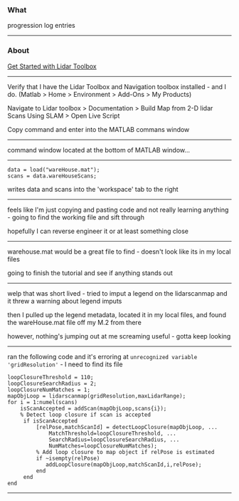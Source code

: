 ### What
progression log entries

---

### About
[Get Started with Lidar Toolbox](https://www.mathworks.com/help/lidar/getstarted.html)

---

Verify that I have the Lidar Toolbox and Navigation toolbox installed - and I do. (Matlab > Home > Environment > Add-Ons > My Products)<p>
Navigate to Lidar toolbox > Documentation > Build Map from 2-D lidar Scans Using SLAM > Open Live Script <p>
Copy command and enter into the MATLAB commans window<p>

---

command window located at the bottom of MATLAB window...

---

```
data = load("wareHouse.mat");
scans = data.wareHouseScans;
```
writes data and scans into the 'workspace' tab to the right

---

feels like I'm just copying and pasting code and not really learning anything - going to find the working file and sift through<p>
hopefully I can reverse engineer it or at least something close<p>

---

warehouse.mat would be a great file to find - doesn't look like its in my local files<p>
going to finish the tutorial and see if anything stands out<p>

---

welp that was short lived - tried to imput a legend on the lidarscanmap and it threw a warning about legend imputs<p>
then I pulled up the legend metadata, located it in my local files, and found the wareHouse.mat file off my M.2 from there<p>
however, nothing's jumping out at me screaming useful - gotta keep looking<p>

---

ran the following code and it's erroring at `unrecognized variable 'gridResolution'` - I need to find its file<p>
```
loopClosureThreshold = 110;
loopClosureSearchRadius = 2;
loopClosureNumMatches = 1;
mapObjLoop = lidarscanmap(gridResolution,maxLidarRange);
for i = 1:numel(scans)
    isScanAccepted = addScan(mapObjLoop,scans{i});
    % Detect loop closure if scan is accepted
     if isScanAccepted
         [relPose,matchScanId] = detectLoopClosure(mapObjLoop, ...
             MatchThreshold=loopClosureThreshold, ...
             SearchRadius=loopClosureSearchRadius, ...
             NumMatches=loopClosureNumMatches);
         % Add loop closure to map object if relPose is estimated
         if ~isempty(relPose)
            addLoopClosure(mapObjLoop,matchScanId,i,relPose);
         end
     end
end
```

---

